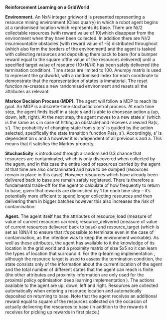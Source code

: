 **Reinforcement Learning on a GridWorld**

**Environment.** An NxN integer gridworld is presented representing a resource mining environment (Class quarry) in which a robot agent begins at a randomised location which represents its base. There are N//2 collectable resources (with reward value of 10)which disappear from the environment when they have been collected. In addition there
are N//2 insurmountable obstacles (with reward value of -5) distributed throughout (which also form the borders of the environment) and the agent is tasked with collecting
resources and depositing them back to base (for a bumper reward equal to the square ofthe value of the resources delivered) until a specified target value of resource (10*N//4)
has been safely delivered (the termination condition). Time steps are limited to 100. Anumpy matrix is used to represent the gridworld, with a randomised index for each coordinate to demonstrate that the representation of states is immaterial. The reset function re-creates a new randomised environment and resets all the attributes as relevant.

**Markov Decision Process (MDP)**. The agent will follow a MDP to reach its goal. An MDP is a discrete-time stochastic control process. At each time step, the agent finds itself in a state s and is able to choosean action a (up, down, left, right). At the next step, the agent moves to a new state s’ (which is the same as s in case of hitting an obstacle) and receives a reward Ra(s, s’). The probability of changing state from s to s’ is guided by the action selected, specifically the state transition function Pa(s, s’). Accordingly, s’ is dependent on s and a however it is independent of all previous s and a. This means that it satisfies the Markov property.

**Stochasticity** is introduced through a randomised 0.3 chance that resources are contaminated, which is only discovered when collected by the agent, and in this case the
entire load of resources carried by the agent at that time are also contaminated and have to be dumped (resources remain in place in this case). However resources which
have already been delivered back to base are remain safely registered. There is therefore a fundamental trade-off for the agent to calculate of how frequently to return to
base, given that rewards are diminished by 1 for each time step – it’s potentially more efficient to spend longer collecting resources and then delivering them in bigger batches
however this also increases the risk of contamination.

**Agent.** The agent itself has the attributes of resource_load (measure of value of current resources carried); resource_delivered (measure of value of current resources delivered back to base) and resource_target (which is set as 10N//4 to ensure that it’s possible to terminate even in the case of contamination, as the intention was to keep the
environment workable). As well as these attributes, the agent has available to it the knowledge of its location in the grid world and a proximity matrix of size 5x5 so it can
learn the types of location that surround it. For the q-learning implementation , although the resource target is used to assess the termination condition, the state
consists only of the information about the current location of the agent and the total number of different states that the agent can reach is finite (the other attributes and
proximity information are only used for the proximal policy optimisation deep learning implementation ). The actions available to the agent are up, down, left and right. Resources are collected automatically when entering a resource location and automatically deposited on returning to base. Note that the agent receives an additional
reward equal to square of the resources collected on the occasion of actually delivering the resources to base (in addition to the rewards it receives for picking up rewards in first place.)
